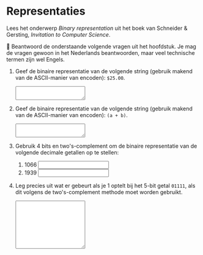 # Representaties

Lees het onderwerp *Binary representation* uit het boek van Schneider & Gersting, *Invitation to Computer Science*.

🌵 Beantwoord de onderstaande volgende vragen uit het hoofdstuk. Je mag de vragen gewoon in het Nederlands beantwoorden, maar veel technische termen zijn wel Engels.

1.  Geef de binaire representatie van de volgende string (gebruik makend van de ASCII-manier van encoden): `$25.00`.

    <textarea name="form[q1]" rows="2" required></textarea>

1.  Geef de binaire representatie van de volgende string (gebruik makend van de ASCII-manier van encoden): `(a + b)`.

    <textarea name="form[q2]" rows="2" required></textarea>

1.  Gebruik 4 bits en two's-complement om de binaire representatie van de volgende decimale getallen op te stellen:

    1. 1066 <input name="form[q3a]" type="text" required>
    1. 1939 <input name="form[q3b]" type="text" required>

1.  Leg precies uit wat er gebeurt als je 1 optelt bij het 5-bit getal `01111`, als dit volgens de two's-complement methode moet worden gebruikt.

    <textarea name="form[q10]" rows="8" required></textarea>
